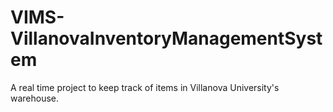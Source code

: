 # VIMS-VillanovaInventoryManagementSystem
A real time project to keep track of items in Villanova University's warehouse.
